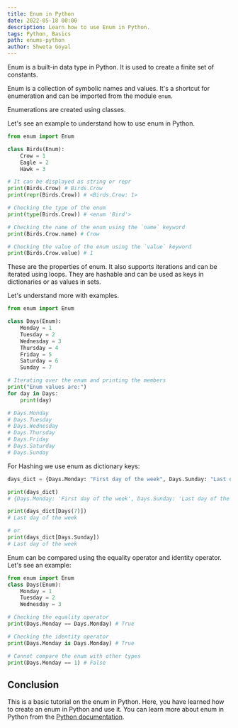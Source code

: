 ```yaml
---
title: Enum in Python
date: 2022-05-18 00:00
description: Learn how to use Enum in Python.
tags: Python, Basics
path: enums-python
author: Shweta Goyal
---
```


Enum is a built-in data type in Python. It is used to create a finite set of constants.

Enum is a collection of symbolic names and values. It's a shortcut for enumeration and can be imported from the module `enum`.

Enumerations are created using classes.

Let's see an example to understand how to use enum in Python.

```python
from enum import Enum

class Birds(Enum):
    Crow = 1
    Eagle = 2
    Hawk = 3

# It can be displayed as string or repr
print(Birds.Crow) # Birds.Crow
print(repr(Birds.Crow)) # <Birds.Crow: 1>

# Checking the type of the enum
print(type(Birds.Crow)) # <enum 'Bird'>

# Checking the name of the enum using the `name` keyword
print(Birds.Crow.name) # Crow

# Checking the value of the enum using the `value` keyword
print(Birds.Crow.value) # 1
```

These are the properties of enum. It also supports iterations and can be iterated using loops. They are hashable and can be used as keys in dictionaries or as values in sets.

Let's understand more with examples.

```python
from enum import Enum

class Days(Enum):
    Monday = 1
    Tuesday = 2
    Wednesday = 3
    Thursday = 4
    Friday = 5
    Saturday = 6
    Sunday = 7

# Iterating over the enum and printing the members
print("Enum values are:")
for day in Days:
    print(day)

# Days.Monday
# Days.Tuesday
# Days.Wednesday
# Days.Thursday
# Days.Friday
# Days.Saturday
# Days.Sunday
```

For Hashing we use enum as dictionary keys:

```python
days_dict = {Days.Monday: "First day of the week", Days.Sunday: "Last day of the week"}

print(days_dict)
# {Days.Monday: 'First day of the week', Days.Sunday: 'Last day of the week'}

print(days_dict[Days(7)])
# Last day of the week

# or
print(days_dict[Days.Sunday])
# Last day of the week
```

Enum can be compared using the equality operator and identity operator. Let's see an example:

```python
from enum import Enum
class Days(Enum):
    Monday = 1
    Tuesday = 2
    Wednesday = 3

# Checking the equality operator
print(Days.Monday == Days.Monday) # True

# Checking the identity operator
print(Days.Monday is Days.Monday) # True

# Cannot compare the enum with other types
print(Days.Monday == 1) # False
```

## Conclusion

This is a basic tutorial on the enum in Python. Here, you have learned how to create an enum in Python and use it. You can learn more about enum in Python from the [Python documentation](https://docs.python.org/3/library/enum.html).
